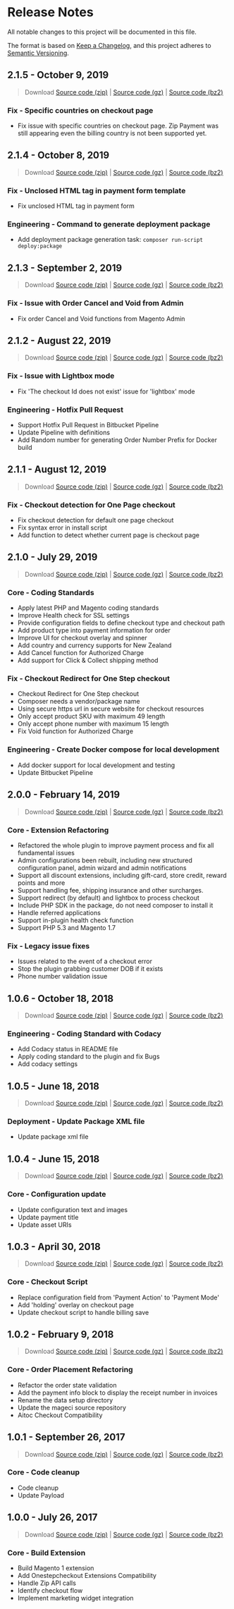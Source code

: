 # Release Notes

All notable changes to this project will be documented in this file.

The format is based on [Keep a Changelog](https://keepachangelog.com/en/1.0.0/),
and this project adheres to [Semantic Versioning](https://semver.org/spec/v2.0.0.html).

## **2.1.5** - October 9, 2019

> Download [Source code (zip)](https://bitbucket.org/zipmoney-platform/zip.magento1/get/v2.1.5.zip) | [Source code (gz)](https://bitbucket.org/zipmoney-platform/zip.magento1/get/v2.1.5.gz) | [Source code (bz2)](https://bitbucket.org/zipmoney-platform/zip.magento1/get/v2.1.5.bz2)

### Fix - Specific countries on checkout page

- Fix issue with specific countries on checkout page. Zip Payment was still appearing even the billing country is not been supported yet.

## **2.1.4** - October 8, 2019

> Download [Source code (zip)](https://bitbucket.org/zipmoney-platform/zip.magento1/get/v2.1.4.zip) | [Source code (gz)](https://bitbucket.org/zipmoney-platform/zip.magento1/get/v2.1.4.gz) | [Source code (bz2)](https://bitbucket.org/zipmoney-platform/zip.magento1/get/v2.1.4.bz2)

### Fix - Unclosed HTML tag in payment form template

- Fix unclosed HTML tag in payment form

### Engineering - Command to generate deployment package

- Add deployment package generation task: `composer run-script deploy:package`

## **2.1.3** - September 2, 2019

> Download [Source code (zip)](https://bitbucket.org/zipmoney-platform/zip.magento1/get/v2.1.3.zip) | [Source code (gz)](https://bitbucket.org/zipmoney-platform/zip.magento1/get/v2.1.3.gz) | [Source code (bz2)](https://bitbucket.org/zipmoney-platform/zip.magento1/get/v2.1.3.bz2)

### Fix - Issue with Order Cancel and Void from Admin

- Fix order Cancel and Void functions from Magento Admin

## **2.1.2** - August 22, 2019

> Download [Source code (zip)](https://bitbucket.org/zipmoney-platform/zip.magento1/get/v2.1.2.zip) | [Source code (gz)](https://bitbucket.org/zipmoney-platform/zip.magento1/get/v2.1.2.gz) | [Source code (bz2)](https://bitbucket.org/zipmoney-platform/zip.magento1/get/v2.1.2.bz2)

### Fix - Issue with Lightbox mode

- Fix 'The checkout Id does not exist' issue for 'lightbox' mode

### Engineering - Hotfix Pull Request

- Support Hotfix Pull Request in Bitbucket Pipeline
- Update Pipeline with definitions 
- Add Random number for generating Order Number Prefix for Docker build

## **2.1.1** - August 12, 2019

> Download [Source code (zip)](https://bitbucket.org/zipmoney-platform/zip.magento1/get/v2.1.1.zip) | [Source code (gz)](https://bitbucket.org/zipmoney-platform/zip.magento1/get/v2.1.1.gz) | [Source code (bz2)](https://bitbucket.org/zipmoney-platform/zip.magento1/get/v2.1.1.bz2)

### Fix - Checkout detection for One Page checkout

- Fix checkout detection for default one page checkout
- Fix syntax error in install script
- Add function to detect whether current page is checkout page

## **2.1.0** - July 29, 2019

> Download [Source code (zip)](https://bitbucket.org/zipmoney-platform/zip.magento1/get/v2.1.0.zip) | [Source code (gz)](https://bitbucket.org/zipmoney-platform/zip.magento1/get/v2.1.0.gz) | [Source code (bz2)](https://bitbucket.org/zipmoney-platform/zip.magento1/get/v2.1.0.bz2)

### Core - Coding Standards

- Apply latest PHP and Magento coding standards
- Improve Health check for SSL settings
- Provide configuration fields to define checkout type and checkout path
- Add product type into payment information for order
- Improve UI for checkout overlay and spinner
- Add country and currency supports for New Zealand
- Add Cancel function for Authorized Charge
- Add support for Click & Collect shipping method

### Fix - Checkout Redirect for One Step checkout

- Checkout Redirect for One Step checkout
- Composer needs a vendor/package name
- Using secure https url in secure website for checkout resources
- Only accept product SKU with maximum 49 length
- Only accept phone number with maximum 15 length
- Fix Void function for Authorized Charge

### Engineering - Create Docker compose for local development

- Add docker support for local development and testing
- Update Bitbucket Pipeline

## **2.0.0** - February 14, 2019

> Download [Source code (zip)](https://bitbucket.org/zipmoney-platform/zip.magento1/get/v2.0.0.zip) | [Source code (gz)](https://bitbucket.org/zipmoney-platform/zip.magento1/get/v2.0.0.gz) | [Source code (bz2)](https://bitbucket.org/zipmoney-platform/zip.magento1/get/v2.0.0.bz2)

### Core - Extension Refactoring

- Refactored the whole plugin to improve payment process and fix all fundamental issues
- Admin configurations been rebuilt, including new structured configuration panel, admin wizard and admin notifications
- Support all discount extensions, including gift-card, store credit, reward points and more
- Support handling fee, shipping insurance and other surcharges.
- Support redirect (by default) and lightbox to process checkout
- Include PHP SDK in the package, do not need composer to install it
- Handle referred applications
- Support in-plugin health check function
- Support PHP 5.3 and Magento 1.7

### Fix - Legacy issue fixes

- Issues related to the event of a checkout error
- Stop the plugin grabbing customer DOB if it exists
- Phone number validation issue

## **1.0.6** - October 18, 2018

> Download [Source code (zip)](https://bitbucket.org/zipmoney-platform/zip.magento1/get/v1.0.6.zip) | [Source code (gz)](https://bitbucket.org/zipmoney-platform/zip.magento1/get/v1.0.6.gz) | [Source code (bz2)](https://bitbucket.org/zipmoney-platform/zip.magento1/get/v1.0.6.bz2)

### Engineering - Coding Standard with Codacy

- Add Codacy status in README file
- Apply coding standard to the plugin and fix Bugs
- Add codacy settings

## **1.0.5** - June 18, 2018

> Download [Source code (zip)](https://bitbucket.org/zipmoney-platform/zip.magento1/get/v1.0.5.zip) | [Source code (gz)](https://bitbucket.org/zipmoney-platform/zip.magento1/get/v1.0.5.gz) | [Source code (bz2)](https://bitbucket.org/zipmoney-platform/zip.magento1/get/v1.0.5.bz2)

### Deployment - Update Package XML file

- Update package xml file

## **1.0.4** - June 15, 2018

> Download [Source code (zip)](https://bitbucket.org/zipmoney-platform/zip.magento1/get/v1.0.4.zip) | [Source code (gz)](https://bitbucket.org/zipmoney-platform/zip.magento1/get/v1.0.4.gz) | [Source code (bz2)](https://bitbucket.org/zipmoney-platform/zip.magento1/get/v1.0.4.bz2)

### Core - Configuration update

- Update configuration text and images
- Update payment title
- Update asset URIs

## **1.0.3** - April 30, 2018

> Download [Source code (zip)](https://bitbucket.org/zipmoney-platform/zip.magento1/get/v1.0.3.zip) | [Source code (gz)](https://bitbucket.org/zipmoney-platform/zip.magento1/get/v1.0.3.gz) | [Source code (bz2)](https://bitbucket.org/zipmoney-platform/zip.magento1/get/v1.0.3.bz2)

### Core - Checkout Script

- Replace configuration field from 'Payment Action' to 'Payment Mode'
- Add 'holding' overlay on checkout page
- Update checkout script to handle billing save

## **1.0.2** - February 9, 2018

> Download [Source code (zip)](https://bitbucket.org/zipmoney-platform/zip.magento1/get/v1.0.2.zip) | [Source code (gz)](https://bitbucket.org/zipmoney-platform/zip.magento1/get/v1.0.2.gz) | [Source code (bz2)](https://bitbucket.org/zipmoney-platform/zip.magento1/get/v1.0.2.bz2)

### Core - Order Placement Refactoring

- Refactor the order state validation
- Add the payment info block to display the receipt number in invoices
- Rename the data setup directory
- Update the mageci source repository
- Aitoc Checkout Compatibility

## **1.0.1** - September 26, 2017

> Download [Source code (zip)](https://bitbucket.org/zipmoney-platform/zip.magento1/get/v1.0.1.zip) | [Source code (gz)](https://bitbucket.org/zipmoney-platform/zip.magento1/get/v1.0.1.gz) | [Source code (bz2)](https://bitbucket.org/zipmoney-platform/zip.magento1/get/v1.0.1.bz2)

### Core - Code cleanup

- Code cleanup
- Update Payload

## **1.0.0** - July 26, 2017

> Download [Source code (zip)](https://bitbucket.org/zipmoney-platform/zip.magento1/get/v1.0.0.zip) | [Source code (gz)](https://bitbucket.org/zipmoney-platform/zip.magento1/get/v1.0.0.gz) | [Source code (bz2)](https://bitbucket.org/zipmoney-platform/zip.magento1/get/v1.0.0.bz2)

### Core - Build Extension

- Build Magento 1 extension
- Add Onestepcheckout Extensions Compatibility
- Handle Zip API calls
- Identify checkout flow
- Implement marketing widget integration
  